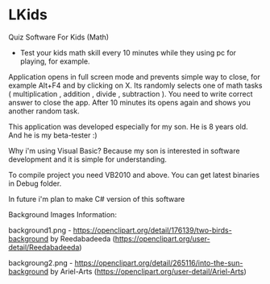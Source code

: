 # LKids
Quiz Software For Kids (Math)

* Test your kids math skill every 10 minutes while they using pc for playing, for example.

Application opens in full screen mode and prevents simple way to close, for example Alt+F4 and by clicking on X. Its randomly selects one of math tasks ( multiplication , addition , divide , subtraction ). You need to write correct answer to close the app. After 10 minutes its opens again and shows you another random task. 

This application was developed especially for my son. He is 8 years old. And he is my beta-tester :) 

Why i'm using Visual Basic? Because my son is interested in software development and it is simple for understanding.

To compile project you need VB2010 and above. 
You can get latest binaries in Debug folder.

In future i'm plan to make C# version of this software 

Background Images Information:

background1.png - https://openclipart.org/detail/176139/two-birds-background by Reedabadeeda (https://openclipart.org/user-detail/Reedabadeeda)

backgroung2.png - https://openclipart.org/detail/265116/into-the-sun-background by Ariel-Arts (https://openclipart.org/user-detail/Ariel-Arts)
